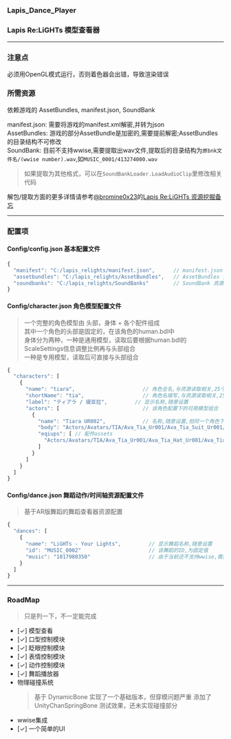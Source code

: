 ﻿### Lapis_Dance_Player
### Lapis Re:LiGHTs 模型查看器

---
### 注意点
必须用OpenGL模式运行，否则着色器会出错，导致渲染错误  

### 所需资源
依赖游戏的 AssetBundles, manifest.json, SoundBank  
  
manifest.json: 需要将游戏的manifest.xml解密,并转为json  
AssetBundles: 游戏的部分AssetBundle是加密的,需要提前解密;AssetBundles的目录结构不可修改  
SoundBank: 目前不支持wwise,需要提取出wav文件,提取后的目录结构为`原bnk文件名/(wwise number).wav`,如`MUSIC_0001/413274000.wav`  
> 如果提取为其他格式，可以在`SoundBankLoader.LoadAudioClip`里修改相关代码  
  
解包/提取方面的更多详情请参考[@bromine0x23](https://github.com/bromine0x23)的[Lapis Re:LiGHTs 资源挖掘备忘](https://bromine0x23.github.io/lapis-datamine-notes/lapis-datamine-notes.html)  
  
---

### 配置项  
#### Config/config.json 基本配置文件
```js
{
  "manifest": "C:/lapis_relights/manifest.json",      // manifest.json 文件路径
  "assetbundles": "C:/lapis_relights/AssetBundles",   // AssetBundles 资源所在目录
  "soundbanks": "C:/lapis_relights/SoundBanks"        // SoundBank 资源所在目录
}
```

#### Config/character.json 角色模型配置文件
> 一个完整的角色模型由 头部，身体 + 各个配件组成  
> 其中一个角色的头部是固定的，在该角色的human.bdl中  
> 身体分为两种，一种是通用模型，读取后要根据human.bdl的ScaleSettings信息调整比例再与头部组合  
> 一种是专用模型，读取后可直接与头部组合  
```js
{
  "characters": [
    {
      "name": "tiara",                      // 角色全名,与资源读取相关,25个角色固定
      "shortName": "tia",                   // 角色名缩写,与资源读取相关,25个角色固定
      "label": "ティアラ / 缇亚拉",         // 显示名称,随意设置 
      "actors": [                           // 该角色配置下的可用模型组合
        {
          "name": "Tiara UR002",            // 名称,随意设置,但同一个角色下不可重复
          "body": "Actors/Avatars/TIA/Ava_Tia_Ur001/Ava_Tia_Suit_Ur001/Ava_Tia_Suit_Ur001", // 身体的asset
          "eqiups": [ // 配件assets
            "Actors/Avatars/TIA/Ava_Tia_Ur001/Ava_Tia_Hat_Ur001/Ava_Tia_Hat_Ur001"
          ]
        }
      ]
    }
  ]
}
```

#### Config/dance.json 舞蹈动作/时间轴资源配置文件
> 基于AR版舞蹈的舞蹈查看器资源配置  
```js
{
  "dances": [
    {
      "name": "LiGHTs - Your Lights",         // 显示舞蹈名称,随意设置
      "id": "MUSIC_0002"                      // 该舞蹈的ID,为固定值
      "music": "1017980350"                   // 由于当前还不支持wwise,需要人工填写从soundbank中解包出的音乐文件名
    }
  ]
}
```

---

### RoadMap
> 只是列一下，不一定能完成
+ [✓] 模型查看
+ [✓] 口型控制模块
+ [✓] 眨眼控制模块
+ [✓] 表情控制模块
+ [✓] 动作控制模块
+ [✓] 舞蹈播放器
+ 物理碰撞系统
  > 基于 DynamicBone 实现了一个基础版本，但穿模问题严重
  > 添加了 UnityChanSpringBone 测试效果，还未实现碰撞部分
+ wwise集成
+ [✓] 一个简单的UI

